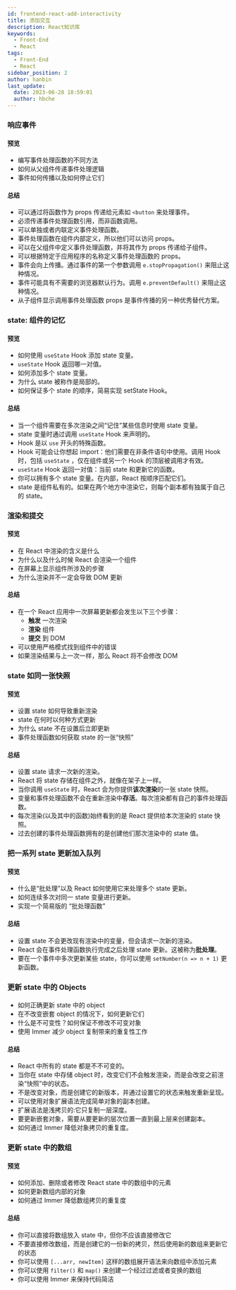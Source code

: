 ```yaml
---
id: frontend-react-add-interactivity
title: 添加交互
description: React知识库
keywords:
  - Front-End
  - React
tags:
  - Front-End
  - React
sidebar_position: 2
author: hanbin
last_update:
  date: 2023-06-28 18:59:01
  author: hbche
---
```


### 响应事件

#### 预览

- 编写事件处理函数的不同方法
- 如何从父组件传递事件处理逻辑
- 事件如何传播以及如何停止它们

#### 总结

- 可以通过将函数作为 props 传递给元素如 `<button` 来处理事件。
- 必须传递事件处理函数引用，而非函数调用。
- 可以单独或者内联定义事件处理函数。
- 事件处理函数在组件内部定义，所以他们可以访问 props。
- 可以在父组件中定义事件处理函数，并将其作为 props 传递给子组件。
- 可以根据特定于应用程序的名称定义事件处理函数的 props。
- 事件会向上传播。通过事件的第一个参数调用 `e.stopPropagation()` 来阻止这种情况。
- 事件可能具有不需要的浏览器默认行为。调用 `e.preventDefault()` 来阻止这种情况。
- 从子组件显示调用事件处理函数 props 是事件传播的另一种优秀替代方案。

### state: 组件的记忆

#### 预览

- 如何使用 `useState` Hook 添加 state 变量。
- `useState` Hook 返回哪一对值。
- 如何添加多个 state 变量。
- 为什么 state 被称作是局部的。
- 如何保证多个 state 的顺序，简易实现 setState Hook。

#### 总结

- 当一个组件需要在多次渲染之间“记住”某些信息时使用 state 变量。
- state 变量时通过调用 `useState` Hook 来声明的。
- Hook 是以 `use` 开头的特殊函数。
- Hook 可能会让你想起 import：他们需要在非条件语句中使用。调用 Hook 时，包括 `useState` ，仅在组件或另一个 Hook 的顶层被调用才有效。
- `useState` Hook 返回一对值：当前 state 和更新它的函数。
- 你可以拥有多个 state 变量。在内部，React 按顺序匹配它们。
- state 是组件私有的。如果在两个地方中渲染它，则每个副本都有独属于自己的 state。

### 渲染和提交

#### 预览

- 在 React 中渲染的含义是什么
- 为什么以及什么时候 React 会渲染一个组件
- 在屏幕上显示组件所涉及的步骤
- 为什么渲染并不一定会导致 DOM 更新

#### 总结

- 在一个 React 应用中一次屏幕更新都会发生以下三个步骤：
  - **触发** 一次渲染
  - **渲染** 组件
  - **提交** 到 DOM
- 可以使用严格模式找到组件中的错误
- 如果渲染结果与上一次一样，那么 React 将不会修改 DOM

### state 如同一张快照

#### 预览

- 设置 state 如何导致重新渲染
- state 在何时以何种方式更新
- 为什么 state 不在设置后立即更新
- 事件处理函数如何获取 state 的一张“快照”

#### 总结

- 设置 state 请求一次新的渲染。
- React 将 state 存储在组件之外，就像在架子上一样。
- 当你调用 `useState` 时，React 会为你提供**该次渲染**的一张 state 快照。
- 变量和事件处理函数不会在重新渲染中**存活**。每次渲染都有自己的事件处理函数。
- 每次渲染(以及其中的函数)始终看到的是 React 提供给本次渲染的 state 快照。
- 过去创建的事件处理函数拥有的是创建他们那次渲染中的 state 值。

### 把一系列 state 更新加入队列

#### 预览

- 什么是“批处理”以及 React 如何使用它来处理多个 state 更新。
- 如何连续多次对同一 state 变量进行更新。
- 实现一个简易版的 “批处理函数”

#### 总结

- 设置 state 不会更改现有渲染中的变量，但会请求一次新的渲染。
- React 会在事件处理函数执行完成之后处理 state 更新。这被称为**批处理**。
- 要在一个事件中多次更新某些 state，你可以使用 `setNumber(n => n + 1)` 更新函数。

### 更新 state 中的 Objects

####

- 如何正确更新 state 中的 object
- 在不改变嵌套 object 的情况下，如何更新它们
- 什么是不可变性？如何保证不修改不可变对象
- 使用 Immer 减少 object 复制带来的重复性工作

#### 总结

- React 中所有的 state 都是不不可变的。
- 当你在 state 中存储 object 时，改变它们不会触发渲染，而是会改变之前渲染“快照”中的状态。
- 不是改变对象，而是创建它的新版本，并通过设置它的状态来触发重新呈现。
- 可以使用对象扩展语法完成简单对象的副本创建。
- 扩展语法是浅拷贝的:它只复制一层深度。
- 要更新嵌套对象，需要从要更新的层次位置一直到最上层来创建副本。
- 如何通过 Immer 降低对象拷贝的重复度。

### 更新 state 中的数组

#### 预览

- 如何添加、删除或者修改 React state 中的数组中的元素
- 如何更新数组内部的对象
- 如何通过 Immer 降低数组拷贝的重复度

#### 总结

- 你可以直接将数组放入 state 中，但你不应该直接修改它
- 不要直接修改数组，而是创建它的一份新的拷贝，然后使用新的数组来更新它的状态
- 你可以使用 `[...arr, newItem]` 这样的数组展开语法来向数组中添加元素
- 你可以使用 `filter()` 和 `map()` 来创建一个经过过滤或者变换的数组
- 你可以使用 Immer 来保持代码简洁
